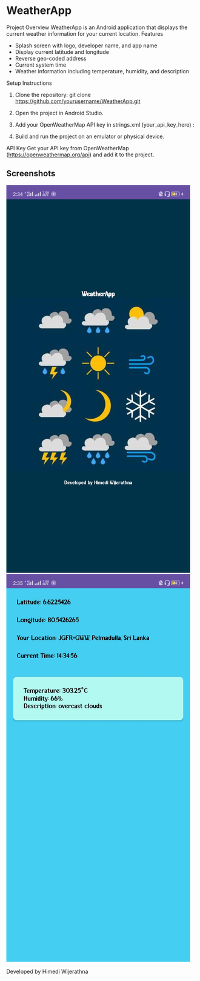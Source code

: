# WeatherApp
Project Overview
WeatherApp is an Android application that displays the current weather information for your current location.
Features
- Splash screen with logo, developer name, and app name
- Display current latitude and longitude
- Reverse geo-coded address
- Current system time
- Weather information including temperature, humidity, and description

 Setup Instructions
1. Clone the repository:
    git clone https://github.com/yourusername/WeatherApp.git
2. Open the project in Android Studio.
3. Add your OpenWeatherMap API key in strings.xml (your_api_key_here) :
   
4. Build and run the project on an emulator or physical device.

API Key
Get your API key from OpenWeatherMap (https://openweathermap.org/api) and add it to the project.

## Screenshots

![Splash Screen View](https://github.com/himediwijerathna/WeatherApp/blob/main/Screenshots/SplashScreen.jpg)
![App View](https://github.com/himediwijerathna/WeatherApp/raw/main/Screenshots/AppView.jpg)

Developed by Himedi Wijerathna
